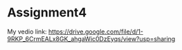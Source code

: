 # Assignment4
My vedio link: https://drive.google.com/file/d/1-9RKP_6CrmEALx8GK_ahgaWic0DzEyqs/view?usp=sharing 
